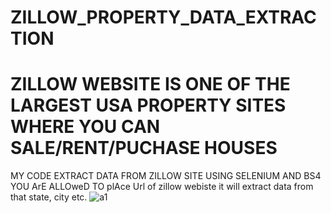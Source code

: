 # ZILLOW_PROPERTY_DATA_EXTRACTION
# ZILLOW WEBSITE IS ONE OF THE LARGEST USA PROPERTY SITES WHERE YOU CAN SALE/RENT/PUCHASE HOUSES

MY CODE EXTRACT DATA FROM ZILLOW SITE USING SELENIUM AND BS4
YOU ArE ALLOweD TO plAce Url of zillow webiste it will extract data from that state, city etc.
![a1](https://user-images.githubusercontent.com/56760923/220893423-3403ffb4-fb50-4930-b712-dd23a64de8bb.PNG)
